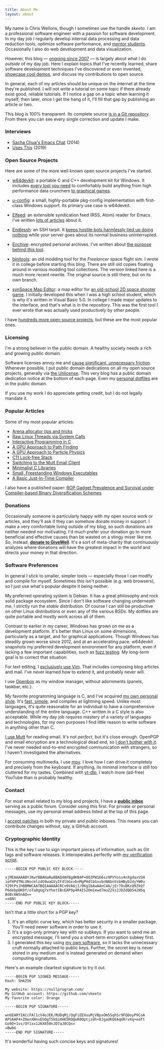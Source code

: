 ```yaml
---
title: About Me
layout: about
---
```


My name is Chris Wellons, though I sometimes use the handle *skeeto*. I
am a professional software engineer with a passion for software
development. In my day job I regularly develop internal data processing
and data reduction tools, optimize software performance, and [mentor
students][mentor]. Occasionally I also do web development and data
visualization.

However, this blog — [ongoing since 2007][ten] — is largely about what I
do *outside* of my day job. Here I explain topics that I've recently
learned, share software development techniques I've discovered or even
invented, [showcase cool demos][showcase], and discuss my contributions to
open source.

In general, each of my articles should be unique on the internet at the
time they're published. I will not write a tutorial on some topic if
there already exist good, reliable tutorials. If I notice a gap on a
topic when learning it myself, then later, once I get the hang of it,
I'll fill that gap by publishing an article or two.

This blog is 100% transparent. Its complete source [is in a Git
repository][src]. From there you can see every single correction and
update I make.

### Interviews

* [Sacha Chua's Emacs Chat][chat] (2014)
* [Uses This][usesthis] (2019)

### Open Source Projects

Here are some of the more well known open source projects I've started.

* [w64devkit][]: a portable C and C++ development kit for Windows. It
  includes [every tool you need][w64-all] to comfortably build anything
  from high performance data crunchers [to graphical games][w64-game].

* [u-config][]: a small, highly-portable pkg-config implementation with
  first-class Windows support. Its primary use case is w64devkit.

* [Elfeed][elfeed]: an extensible syndication feed (RSS, Atom) reader
  for Emacs. I've written [lots of articles][elfeed-meta] about it.

* [Endlessh][endlessh]: an SSH tarpit. It [keeps hostile bots harmlessly
  tied up doing nothing][tarpit] while your server goes about its normal
  business uninterrupted.

* [Enchive][enchive]: encrypted personal archives. I've written about
  [the purpose behind this tool][enchive-meta].

* [binitools][binitools]: an old modding tool for the *Freelancer* space
  flight sim. I wrote it in college before starting this blog. There are
  still old copies floating around in various modding tool collections.
  The version linked here is a much more recent rewrite. The original
  source is still there, but on its own branch.

* [synSpace Map Editor][ssmapedit]: a map editor for [an old-school 2D
  space shooter game][synspace]. I initially developed this when I was a
  high school student, which is why it's written in Visual Basic 5.0. In
  college I made major updates to the interface, and that's what is in
  the repository. This was the first tool I ever wrote that was actually
  used productively by other people.

I have [hundreds more open source projects][repos], but these are the
most popular ones.

### Licensing

I'm a strong believer in the public domain. A healthy society needs a
rich and growing public domain.

Software licenses annoy me and [cause significant, unnecessary
friction][cc0]. Whenever possible, I put public domain dedications on
all my open source projects, generally via [the Unlicense][unlicense].
This very blog has a public domain dedication notice at the bottom of
each page. Even my [personal dotfiles][dotfiles] are in the public
domain.

If you use my work I do appreciate getting credit, but I do not legally
mandate it.

### Popular Articles

Some of my most popular articles:

* [Arena allocator tips and tricks](/blog/2023/09/27/)
* [Raw Linux Threads via System Calls](/blog/2015/05/15/)
* [Interactive Programming in C](/blog/2014/12/23/)
* [A GPU Approach to Path Finding](/blog/2014/06/22/)
* [A GPU Approach to Particle Physics](/blog/2014/06/29/)
* [C11 Lock-free Stack](/blog/2014/09/02/)
* [Switching to the Mutt Email Client](/blog/2017/06/15/)
* [Minimalist C Libraries](/blog/2018/06/10/)
* [Small, Freestanding Windows Executables](/blog/2016/01/31/)
* [A Basic Just-In-Time Compiler](/blog/2015/03/19/)

I also have a published paper: [ROP Gadget Prevalence and Survival under
Compiler-based Binary Diversification Schemes][rop]

### Donations

Occasionally someone is particularly happy with my open source work or
articles, and they'll ask if they can somehow donate money in support. I
make a very comfortable living outside of my blog, so such donations are
neither needed nor motivating. I'd much prefer your donation go to more
beneficial and effective causes than be wasted on a stingy miser like
me. So, instead, [**donate to GiveWell**][givewell]. It's a sort of
meta-charity that continuously analyzes where donations will have the
greatest impact in the world and directs your money in that direction.

### Software Preferences

In general I stick to smaller, simpler tools — especially those I can
modify and compile for myself. Sometimes this isn't possible (e.g. web
browsers), so I just use what's popular despite it being neither.

My preferred operating system is Debian. It has a great philosophy and
rock solid package ecosystem. Since I don't like software changing
underneath me, I strictly run the *stable* distribution. Of course I can
still be productive on other Linux distributions or even any of the
various BSDs. My dotfiles are quite portable and mostly work across all
of them.

Contrast to earlier in my career, Windows has grown on me as a development
platform. It's better than Linux on some dimensions, particularly as a
target, and for graphical applications. Though Windows has steadily grown
worse since 2012, and at an accelerating pace. w64devkit snapshots my
preferred development environment for any platform, even if lacking a few
important capabilities, such as [fuzz testing][fuzz]. My long-term goal is
to correct that situation.

For text editing, I [exclusively use Vim][vim]. That includes composing
blog articles and mail. I've never learned how to extend it, and probably
never will.

I use [Openbox][openbox] as my window manager, without adornments (panels,
taskbar, etc.).

My favorite programming language is C, and I've acquired [my own personal
style][style]. It's [fast, simple][c], and compiles at lightning speed.
Unlike most languages, it's quite reasonable for an individual to have a
comprehensive understanding of the entire language. C++ written in a C
style is also acceptable. While my day job requires mastery of a variety
of languages and technologies, for my own purposes I find little reason to
write software in anything other than C.

[I use Mutt][mutt] for reading email. It's not *perfect*, but it's close
enough. OpenPGP and email encryption are a technological dead end, so [I
don't bother with it][enchive]. I've never needed end-to-end encrypted
communication with strangers, so I haven't investigated the alternatives.

For consuming multimedia, I use [mpv][mpv]. I love how I can drive it
completely and precisely from the keyboard. If anything, its minimal
interface is *still* too cluttered for my tastes. Combined with
[yt-dlp][yt-dlp], I watch more (ad-free) YouTube than is probably
healthy.

### Contact

For most email related to my blog and projects, I have a [**public
inbox**][inbox] serving as a public forum. Consider using this first.
For private or personal messages, use my personal email address listed
at the top of this page.

I [accept patches][send-email] in both my private and public inboxes. This
means you can contribute changes without, say, a GitHub account.

### Cryptographic Identity

This is the key I use to sign important pieces of information, such as
Git tags and software releases. It interoperates perfectly with [my
verification script][simplegpg].

```
-----BEGIN PGP PUBLIC KEY BLOCK-----

xjMEAAAAABYJKwYBBAHaRw8BAQdAFBg8KN4P+OO3PW166sz9PVYoss4nXgdaxVSH
ieFHPdTNLUNocmlzdG9waGVyIFdlbGxvbnMgPHdlbGxvbnNAbnVsbHByb2dyYW0u
Y29tPsJhBBMWCAATBQIAAAAACRCv0VA6jI/0KgIbAwAAnC4A/jEr7DsBKzQ9ZkQf
P6debpDKDf/oTa0gUg7xYhetIBcEAP9p4R4IS2Om1ewd7muZ2Vz2JDZdQQS42N5q
Bd8c6WSnAQ==
=x6Nt
-----END PGP PUBLIC KEY BLOCK-----
```

Isn't that a little short for a PGP key?

1. It's an elliptic curve key, which has better security in a smaller
   package. You'll need newer software in order to use it.
2. It's a sign-only primary key with no subkeys. If you want to send me
   an encrypted message, I'll send you a short-term encryption subkey
   first.
3. I generated this key using [my own software][p2p], so it lacks the
   unnecessary cruft normally attached to public keys. Further, the
   secret key is never stored in any medium and is instead generated on
   demand when computing signatures.

Here's an example cleartext signature to try it out.

```
-----BEGIN PGP SIGNED MESSAGE-----
Hash: SHA256

My website: https://nullprogram.com/
My GitHub account: https://github.com/skeeto
My favorite color: Orange

-----BEGIN PGP SIGNATURE-----

wnUEARYIACcFAl1cV4oJEK/RUDqMj/QqFiEEXuuMjVBpxOm5SqhSr9FQOoyP9CoA
APSAAP4+Z0enXNnvEhOgT5kEoXH65RQQoR0Optjzdh+8JgaUKQEAqURrvXq+eaTt
Go9D+1vs/OY1xx126X850nJD7aJ8CQs=
=BwbG
-----END PGP SIGNATURE-----
```

It's wonderful having such concise keys and signatures!


[binitools]: https://github.com/skeeto/binitools
[c]: https://skeeto.s3.amazonaws.com/share/onward17-essays2.pdf
[cc0]: https://web.archive.org/web/20150225160057/https://dancohen.org/2013/11/26/cc0-by/
[chat]: https://sachachua.com/blog/2014/05/emacs-chat-christopher-wellons/
[dotfiles]: https://github.com/skeeto/dotfiles
[elfeed-meta]: /tags/elfeed/
[elfeed]: https://github.com/skeeto/elfeed
[emacsql]: https://github.com/skeeto/emacsql
[enchive-meta]: /blog/2017/03/12/
[enchive]: https://github.com/skeeto/enchive
[endlessh]: https://github.com/skeeto/endlessh
[fuzz]: /blog/2019/01/25/
[givewell]: https://secure.givewell.org/
[inbox]: https://lists.sr.ht/~skeeto/public-inbox
[mentor]: /blog/2016/09/02/
[mpv]: https://mpv.io/
[mutt]: /blog/2017/06/15/
[openbox]: http://openbox.org/wiki/Main_Page
[p2p]: https://github.com/skeeto/passphrase2pgp
[repos]: https://github.com/skeeto?tab=repositories
[rop]: https://skeeto.s3.amazonaws.com/share/p15-coffman.pdf
[send-email]: https://git-send-email.io/
[showcase]: /toys/
[simplegpg]: https://github.com/skeeto/simplegpg
[src]: https://github.com/skeeto/skeeto.github.com
[ssmapedit]: https://github.com/skeeto/ssMapEdit
[style]: /blog/2023/10/08/
[synspace]: http://www.synthetic-reality.com/synSpace.htm
[tarpit]: /blog/2019/03/22/
[ten]: /blog/2017/09/01/
[u-config]: https://github.com/skeeto/u-config
[unlicense]: http://unlicense.org/
[usesthis]: https://usesthis.com/interviews/chris.wellons/
[vim]: /blog/2017/04/01/
[w64-all]: /blog/2020/09/25/
[w64-game]: /blog/2021/03/11/
[w64devkit]: https://github.com/skeeto/w64devkit
[yt-dlp]: https://github.com/yt-dlp/yt-dlp
